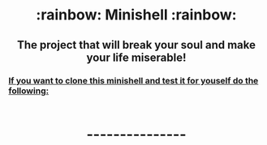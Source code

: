 <h1 align=center>
	<b> :rainbow: Minishell :rainbow: </b>
	<br>
</h1>

<h2 align=center>
	<b> The project that will break your soul and make your life miserable! </b>
</h2>

<h3>
	<p>
		<u>If you want to clone this minishell and test it for youself do the following:</u>
		<br>
		<br>
		<h1 align=center>---------------<h1>
	</p>
</h3>

<p>
	
</p>
